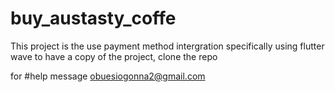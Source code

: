 # buy_austasty_coffe
This project is the use payment method intergration
specifically using flutter wave
to have a copy of the project, clone the repo

for #help message obuesiogonna2@gmail.com

